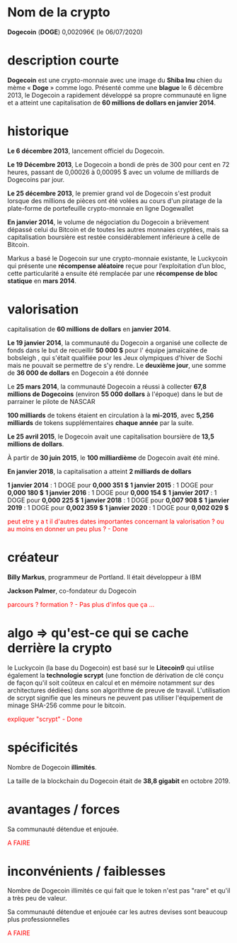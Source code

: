 # Nom de la crypto

**Dogecoin** (**DOGE**) 0,002096€ (le 06/07/2020)

# description courte

**Dogecoin** est une crypto-monnaie avec une image du **Shiba Inu** chien du mème « **Doge** » comme logo. Présenté comme une **blague** le 6 décembre 2013, le Dogecoin a rapidement développé sa propre communauté en ligne et a atteint une capitalisation de **60 millions de dollars en janvier 2014**.

# historique

**Le 6 décembre 2013**, lancement officiel du Dogecoin.

**Le 19 Décembre 2013**, Le Dogecoin a bondi de près de 300 pour cent en 72 heures, passant de 0,00026 à 0,00095 $ avec un volume de milliards de Dogecoins par jour.

**Le 25 décembre 2013**, le premier grand vol de Dogecoin s'est produit lorsque des millions de pièces ont été volées au cours d'un piratage de la plate-forme de portefeuille crypto-monnaie en ligne Dogewallet

**En janvier 2014**, le volume de négociation du Dogecoin a brièvement dépassé celui du Bitcoin et de toutes les autres monnaies cryptées, mais sa capitalisation boursière est restée considérablement inférieure à celle de Bitcoin.

Markus a basé le Dogecoin sur une crypto-monnaie existante, le Luckycoin qui présente une **récompense aléatoire** reçue pour l’exploitation d’un bloc, cette particularité a ensuite été remplacée par une **récompense de bloc statique** en **mars 2014**.

# valorisation

capitalisation de **60 millions de dollars** en **janvier 2014**.

**Le 19 janvier 2014**, la communauté du Dogecoin a organisé une collecte de fonds dans le but de recueillir **50 000 $** pour l' équipe jamaïcaine de bobsleigh , qui s'était qualifiée pour les Jeux olympiques d'hiver de Sochi mais ne pouvait se permettre de s'y rendre. Le **deuxième jour**, une somme de **36 000 de dollars** en Dogecoin a été donnée

Le **25 mars 2014**, la communauté Dogecoin a réussi à collecter **67,8 millions de Dogecoins** (environ **55 000 dollars** à l'époque) dans le but de parrainer le pilote de NASCAR

**100 milliards** de tokens étaient en circulation à la **mi-2015**, avec **5,256 milliards** de tokens supplémentaires **chaque année** par la suite.

**Le 25 avril 2015**, le Dogecoin avait une capitalisation boursière de **13,5 millions de dollars**.

À partir de **30 juin 2015**, le **100 milliardième** de Dogecoin avait été miné.

**En janvier 2018**, la capitalisation a atteint **2 milliards de dollars**

**1 janvier 2014** : 1 DOGE pour **0,000 351 $**
**1 janvier 2015** : 1 DOGE pour **0,000 180 $**
**1 janvier 2016** : 1 DOGE pour **0,000 154 $**
**1 janvier 2017** : 1 DOGE pour **0,000 225 $**
**1 janvier 2018** : 1 DOGE pour **0,007 908 $**
**1 janvier 2019** : 1 DOGE pour **0,002 359 $**
**1 janvier 2020** : 1 DOGE pour **0,002 029 $**

<p style="color: red">peut etre y a t il d'autres dates importantes concernant la valorisation ? ou au moins en donner un peu plus ? - Done</p>

# créateur
**Billy Markus**, programmeur de Portland. Il était développeur à IBM

**Jackson Palmer**, co-fondateur du Dogecoin

<p style="color: red">parcours ? formation ? - Pas plus d'infos que ça ...</p>

# algo => qu'est-ce qui se cache derrière la crypto

le Luckycoin (la base du Dogecoin) est basé sur le **Litecoin9** qui utilise également la **technologie scrypt** (une fonction de dérivation de clé conçu de façon qu'il soit coûteux en calcul et en mémoire notamment sur des architectures dédiées) dans son algorithme de preuve de travail. 
L'utilisation de scrypt signifie que les mineurs ne peuvent pas utiliser l'équipement de minage SHA-256 comme pour le bitcoin.

<p style="color: red">expliquer "scrypt" - Done</p>


# spécificités

Nombre de Dogecoin **illimités**.

La taille de la blockchain du Dogecoin était de **38,8 gigabit** en octobre 2019.

# avantages / forces

Sa communauté détendue et enjouée.

<p style="color: red">A FAIRE</p>

# inconvénients / faiblesses

Nombre de Dogecoin illimités ce qui fait que le token n'est pas "rare" et qu'il a très peu de valeur.

Sa communauté détendue et enjouée car les autres devises sont beaucoup plus professionnelles

<p style="color: red">A FAIRE</p>
